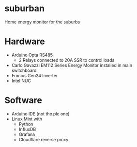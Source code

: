 # suburban
Home energy monitor for the suburbs

# Hardware
- Arduino Opta RS485
  - 2 Relays connected to 20A SSR to control loads
- Carlo Gavazzi EM112 Series Energy Monitor installed in main switchboard
- Fronius Gen24 Inverter
- Intel NUC

# Software
- Arduino IDE (not the plc one)
- Linux Mint with
  - Python
  - InfluxDB
  - Grafana
  - Cloudflare reverse proxy
